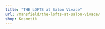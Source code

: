 ```yaml
---
title: "THE LOFTS at Salon Vivace"
url: /mansfield/the-lofts-at-salon-vivace/
shop: Kosmetik
---
```


